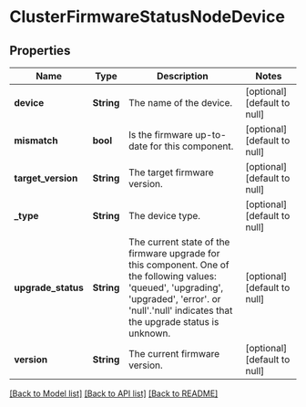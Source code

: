 # ClusterFirmwareStatusNodeDevice

## Properties
Name | Type | Description | Notes
------------ | ------------- | ------------- | -------------
**device** | **String** | The name of the device. | [optional] [default to null]
**mismatch** | **bool** | Is the firmware up-to-date for this component. | [optional] [default to null]
**target_version** | **String** | The target firmware version. | [optional] [default to null]
**_type** | **String** | The device type. | [optional] [default to null]
**upgrade_status** | **String** | The current state of the firmware upgrade for this component. One of the following values: &#39;queued&#39;, &#39;upgrading&#39;, &#39;upgraded&#39;, &#39;error&#39;. or &#39;null&#39;.&#39;null&#39; indicates that the upgrade status is unknown. | [optional] [default to null]
**version** | **String** | The current firmware version. | [optional] [default to null]

[[Back to Model list]](../README.md#documentation-for-models) [[Back to API list]](../README.md#documentation-for-api-endpoints) [[Back to README]](../README.md)


